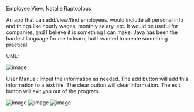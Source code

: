 Employee View, Natalie Raptoplous

An app that can add/view/find employees. would include all personal info and things like hourly wages, monthly salary, etc. It would be useful for companies,
and I believe it is something I can make. Java has been the hardest language for me to learn, but I wanted to create something practical.

UML:

![image](https://user-images.githubusercontent.com/114167189/204422781-1daeea8d-cc61-44b8-a2c4-c82201ee24e0.png)

User Manual:
Imput the information as needed. The add button will add this information to a text file. The clear button will clear information. The exit button will exit you out of the program.

![image](https://user-images.githubusercontent.com/114167189/204422846-30ef9df5-ad82-48ea-8c62-285440e00ec6.png)
![image](https://user-images.githubusercontent.com/114167189/204423011-070b0ff3-b5b4-4114-8480-8f450ea48822.png)
![image](https://user-images.githubusercontent.com/114167189/204423022-87678b1a-83cd-4ef6-ab8d-c220252b2ca9.png)



